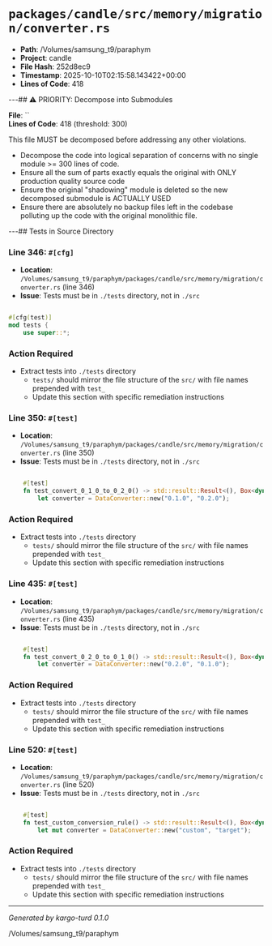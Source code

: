 # `packages/candle/src/memory/migration/converter.rs`

- **Path**: /Volumes/samsung_t9/paraphym
- **Project**: candle
- **File Hash**: 252d8ec9  
- **Timestamp**: 2025-10-10T02:15:58.143422+00:00  
- **Lines of Code**: 418

---## ⚠️ PRIORITY: Decompose into Submodules

**File**: ``  
**Lines of Code**: 418 (threshold: 300)

This file MUST be decomposed before addressing any other violations.

- Decompose the code into logical separation of concerns with no single module >= 300 lines of code. 
- Ensure all the sum of parts exactly equals the original with ONLY production quality source code
- Ensure the original "shadowing" module is deleted so the new decomposed submodule is ACTUALLY USED
- Ensure there are absolutely no backup files left in the codebase polluting up the code with the original monolithic file.

---## Tests in Source Directory


### Line 346: `#[cfg]`

- **Location**: `/Volumes/samsung_t9/paraphym/packages/candle/src/memory/migration/converter.rs` (line 346)
- **Issue**: Tests must be in `./tests` directory, not in `./src`

```rust

#[cfg(test)]
mod tests {
    use super::*;

```

### Action Required

- Extract tests into `./tests` directory
  - `tests/` should mirror the file structure of the `src/` with file names prepended with `test_`
  - Update this section with specific remediation instructions
  


### Line 350: `#[test]`

- **Location**: `/Volumes/samsung_t9/paraphym/packages/candle/src/memory/migration/converter.rs` (line 350)
- **Issue**: Tests must be in `./tests` directory, not in `./src`

```rust

    #[test]
    fn test_convert_0_1_0_to_0_2_0() -> std::result::Result<(), Box<dyn std::error::Error>> {
        let converter = DataConverter::new("0.1.0", "0.2.0");

```

### Action Required

- Extract tests into `./tests` directory
  - `tests/` should mirror the file structure of the `src/` with file names prepended with `test_`
  - Update this section with specific remediation instructions
  


### Line 435: `#[test]`

- **Location**: `/Volumes/samsung_t9/paraphym/packages/candle/src/memory/migration/converter.rs` (line 435)
- **Issue**: Tests must be in `./tests` directory, not in `./src`

```rust

    #[test]
    fn test_convert_0_2_0_to_0_1_0() -> std::result::Result<(), Box<dyn std::error::Error>> {
        let converter = DataConverter::new("0.2.0", "0.1.0");

```

### Action Required

- Extract tests into `./tests` directory
  - `tests/` should mirror the file structure of the `src/` with file names prepended with `test_`
  - Update this section with specific remediation instructions
  


### Line 520: `#[test]`

- **Location**: `/Volumes/samsung_t9/paraphym/packages/candle/src/memory/migration/converter.rs` (line 520)
- **Issue**: Tests must be in `./tests` directory, not in `./src`

```rust

    #[test]
    fn test_custom_conversion_rule() -> std::result::Result<(), Box<dyn std::error::Error>> {
        let mut converter = DataConverter::new("custom", "target");

```

### Action Required

- Extract tests into `./tests` directory
  - `tests/` should mirror the file structure of the `src/` with file names prepended with `test_`
  - Update this section with specific remediation instructions
  

---

*Generated by kargo-turd 0.1.0*

/Volumes/samsung_t9/paraphym